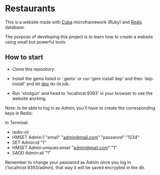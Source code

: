 Restaurants
===========

This is a website made with [Cuba](http://cuba.is) microframework (Ruby) and
[Redis](http://redis.io) database.

The purpose of developing this project is to learn how to create a website
using small but powerful tools.


How to start
------------

- Clone this repository.

- Install the gems listed in '.gems' or run 'gem install dep' and
then 'dep install' and let [dep](https://github.com/cyx/dep) do its job.

- Run 'shotgun' and head to 'localhost:9393' in your browser to see the
website working.

Note: to be able to log in as Admin, you'll have to create the corresponding
keys in Redis:

In Terminal:

- redis-cli
- HMSET Admin:1 "email" "admin@mail.com" "password" "1234"
- SET Admin:id "1"
- HMSET Admin:uniques:email "admin@mail.com" "1"
- SADD Admin:all "1"

Remember to change your password as Admin once you log in
('localhost:9393/admin), that way it will be saved encrypted in the db.

